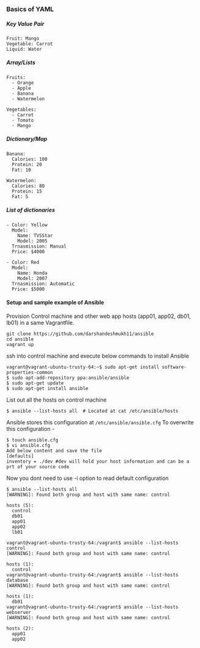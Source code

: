 ### Basics of YAML
##### Key Value Pair

```
Fruit: Mango
Vegetable: Carrot
Liquid: Water
```


##### Array/Lists
```
Fruits:
  - Orange
  - Apple
  - Banana
  - Watermelon

Vegetables:
  - Carrot
  - Tomato
  - Mango
```  

##### Dictionary/Map
```
Banana:
  Calories: 100
  Protein: 20
  Fat: 10

Watermelon:
  Calories: 80
  Protein: 15
  Fat: 5
```  

##### List of dictionaries
```
- Color: Yellow
  Model:
    Name: TVSStar
    Model: 2005
  Trnasmission: Manual
  Price: $4000
    
- Color: Red
  Model:
    Name: Honda
    Model: 2007
  Trnasmission: Automatic
  Price: $5000    
  ```
  #### Setup and sample example of Ansible
  Provision Control machine and other web app hosts (app01, app02, db01, lb01) in a same Vagrantfile. 
  ```
  git clone https://github.com/darshandeshmukh11/ansible
  cd ansible
  vagrant up
  ```
  ssh into control machine and execute below commands to install Ansible
  ```
  vagrant@vagrant-ubuntu-trusty-64:~$ sudo apt-get install software-properties-common
  $ sudo apt-add-repository ppa:ansible/ansible
  $ sudo apt-get update
  $ sudo apt-get install ansible
  ```
  
  List out all the hosts on control machine
  ```
  $ ansible --list-hosts all  # Located at cat /etc/ansible/hosts
  ```
  Ansible stores this configuration at ```/etc/ansible/ansible.cfg``` 
  To overwrite this configuration - 
  ```
  $ touch ansible.cfg
  $ vi ansible.cfg
  Add below content and save the file 
  [defaults]
  inventory = ./dev #dev will hold your host information and can be a prt of your source code
  ```
  Now you dont need to use -i option to read default configuration
  ```
  $ ansible --list-hosts all
  [WARNING]: Found both group and host with same name: control

  hosts (5):
    control
    db01
    app01
    app02
    lb01
 
  vagrant@vagrant-ubuntu-trusty-64:/vagrant$ ansible --list-hosts control
  [WARNING]: Found both group and host with same name: control

  hosts (1):
    control
 vagrant@vagrant-ubuntu-trusty-64:/vagrant$ ansible --list-hosts database
 [WARNING]: Found both group and host with same name: control

  hosts (1):
    db01
 vagrant@vagrant-ubuntu-trusty-64:/vagrant$ ansible --list-hosts webserver
 [WARNING]: Found both group and host with same name: control

  hosts (2):
    app01
    app02
``` 

